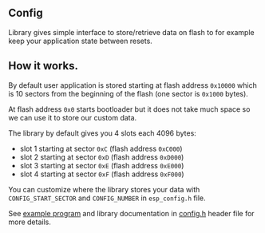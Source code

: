 ## Config

Library gives simple interface to store/retrieve data on flash to for example
keep your application state between resets.  

## How it works.

By default user application is stored starting at flash address `0x10000` which
is 10 sectors from the beginning of the flash (one sector is `0x1000` bytes).

At flash address `0x0` starts bootloader but it does not take much space so 
we can use it to store our custom data. 

The library by default gives you 4 slots each 4096 bytes:

- slot 1 starting at sector `0xC` (flash address `0xC000`) 
- slot 2 starting at sector `0xD` (flash address `0xD000`) 
- slot 3 starting at sector `0xE` (flash address `0xE000`) 
- slot 4 starting at sector `0xF` (flash address `0xF000`) 

You can customize where the library stores your data with 
`CONFIG_START_SECTOR` and `CONFIG_NUMBER` in `esp_config.h` file.

See [example program](../../examples/config) and library documentation in 
[config.h](include/config.h) header file for more details.

